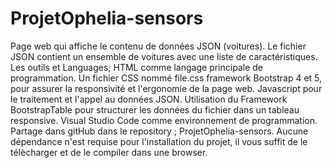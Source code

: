 # ProjetOphelia-sensors
Page web qui affiche le contenu de données JSON (voitures).
Le fichier JSON contient un ensemble de voitures avec une liste de caractéristiques.
Les outils et Languages;
HTML comme langage principale de programmation.
Un fichier CSS nommé file.css
framework Bootstrap 4 et 5, pour assurer la responsivité et l'ergonomie de la page web. 
Javascript pour le traitement et l'appel au données JSON.
Utilisation du Framework BootstrapTable pour structurer les données du fichier dans un tableau responsive.
Visual Studio Code comme environnement de programmation.
Partage dans gitHub dans le repository ; ProjetOphelia-sensors.
Aucune dépendance n'est requise pour l'installation du projet, il vous suffit de le télècharger et de le compiler dans une browser.
